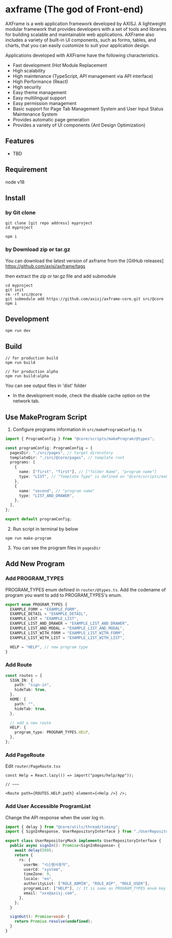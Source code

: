# axframe (The god of Front-end)

AXFrame is a web application framework developed by AXISJ.
A lightweight modular framework that provides developers with a set of tools and libraries for building scalable and maintainable web applications.
AXFrame also includes a variety of built-in UI components, such as forms, tables, and charts, that you can easily customize to suit your application design.

Applications developed with AXFrame have the following characteristics.

- Fast development (Hot Module Replacement
- High scalability
- High maintenance (TypeScript, API management via API interface)
- High Performance (React)
- High security
- Easy theme management
- Easy multilingual support
- Easy permission management
- Basic support for Page Tab Management System and User Input Status Maintenance System
- Provides automatic page generation
- Provides a variety of UI components (Ant Design Optimization)

## Features
- TBD

## Requirement

node v18

## Install

### by Git clone
```shell
git clone [git repo address] myproject
cd myproject

npm i
```

### by Download zip or tar.gz
You can download the latest version of axframe from the [GitHub releases] 
https://github.com/axisj/axframe/tags

then extract the zip or tar.gz file and add submodule

```shell
cd myproject
git init
rm -rf src/@core
git submodule add https://github.com/axisj/axframe-core.git src/@core
npm i
```

## Development

```shell
npm run dev
```

## Build

```shell
// for production build
npm run build

// for production alpha
npm run build:alpha
```

You can see output files in 'dist' folder

- In the development mode, check the disable cache option on the network tab.

## Use MakeProgram Script

1. Configure programs information in `src/makeProgramConfig.ts`

```ts
import { ProgramConfig } from "@core/scripts/makeProgram/@types";

const programConfig: ProgramConfig = {
  pagesDir: "./src/pages", // target direcotory
  templateDir: "./src/@core/pages", // template root
  programs: [
    {
      name: ["first", "first"], // ["folder Name", "program name"]
      type: "LIST", // "Template Type" is defined on "@core/scripts/makeProgram/@types"
    },
    {
      name: "second", // "program name"
      type: "LIST_AND_DRAWER",
    },
  ],
};

export default programConfig;
```

2. Run script in terminal by below

```shell
npm run make-program
```

3. You can see the program files in `pagesDir`

## Add New Program

### Add PROGRAM_TYPES

PROGRAM_TYPES enum defined in `router/@types.ts`.
Add the codename of program you want to add to PROGRAM_TYPES's enum.

```ts
export enum PROGRAM_TYPES {
  EXAMPLE_FORM = "EXAMPLE_FORM",
  EXAMPLE_DETAIL = "EXAMPLE_DETAIL",
  EXAMPLE_LIST = "EXAMPLE_LIST",
  EXAMPLE_LIST_AND_DRAWER = "EXAMPLE_LIST_AND_DRAWER",
  EXAMPLE_LIST_AND_MODAL = "EXAMPLE_LIST_AND_MODAL",
  EXAMPLE_LIST_WITH_FORM = "EXAMPLE_LIST_WITH_FORM",
  EXAMPLE_LIST_WITH_LIST = "EXAMPLE_LIST_WITH_LIST",

  HELP = "HELP", // new program type
}
```

### Add Route

```ts
const routes = {
  SIGN_IN: {
    path: "sign-in",
    hideTab: true,
  },
  HOME: {
    path: "",
    hideTab: true,
  },

  // add a new route
  HELP: {
    program_type: PROGRAM_TYPES.HELP,
  },
};
```

### Add PageRoute

Edit `router/PageRoute.tsx`

```tsx
const Help = React.lazy(() => import("pages/help/App"));

// ~~~

<Route path={ROUTES.HELP.path} element={<Help />} />;
```

### Add User Accessible ProgramList

Change the API response when the user log in.

```ts
import { delay } from "@core/utils/thread/timing";
import { SignInResponse, UserRepositoryInterface } from "./UserRepositoryInterface";

export class UserRepositoryMock implements UserRepositoryInterface {
  public async signIn(): Promise<SignInResponse> {
    await delay(500);
    return {
      rs: {
        userNm: "시스템사용자",
        userCd: "system",
        timeZone: 9,
        locale: "en",
        authorityList: ["ROLE_ADMIN", "ROLE_ASP", "ROLE_USER"],
        programList: ["HELP"], // It is same as PROGRAM_TYPES enum key
        email: "xxx@axisj.com",
      },
    };
  }

  signOut(): Promise<void> {
    return Promise.resolve(undefined);
  }
}
```
